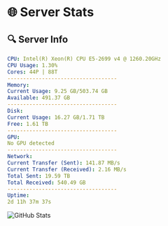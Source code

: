 # 🌐 Server Stats
## 🔍 Server Info
```yaml
CPU: Intel(R) Xeon(R) CPU E5-2699 v4 @ 1260.20GHz
CPU Usage: 1.30%
Cores: 44P | 88T
-----------------------------------
Memory:
Current Usage: 9.25 GB/503.74 GB
Available: 491.37 GB
-----------------------------------
Disk:
Current Usage: 16.27 GB/1.71 TB
Free: 1.61 TB
-----------------------------------
GPU:
No GPU detected
-----------------------------------
Network:
Current Transfer (Sent): 141.87 MB/s
Current Transfer (Received): 2.16 MB/s
Total Sent: 19.59 TB
Total Received: 540.49 GB
-----------------------------------
Uptime:
2d 11h 37m 37s
```
![GitHub Stats](https://img.shields.io/badge/Updated-2025-02-10_10:20:55-blue)